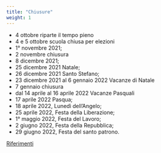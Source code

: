 ```yaml
---
title: "Chiusure"
weight: 1
---
```


- 4 ottobre riparte il tempo pieno
- 4 e 5 ottobre scuola chiusa per elezioni
- 1° novembre 2021;
- 2 novembre chiusura
- 8 dicembre 2021;
- 25 dicembre 2021 Natale;
- 26 dicembre 2021 Santo Stefano;
- 23 dicembre 2021 al 6 gennaio 2022 Vacanze di Natale
- 7 gennaio chiusura
- dal 14 aprile al 16 aprile 2022 Vacanze Pasquali
- 17 aprile 2022 Pasqua;
- 18 aprile 2022, Lunedì dell’Angelo;
- 25 aprile 2022, Festa della Liberazione;
- 1° maggio 2022, Festa del Lavoro;
- 2 giugno 2022, Festa della Repubblica;
- 29 giugno 2022, Festa del santo patrono.

<a href="https://www.icannacelli.edu.it/area-famiglie/calendario-scolastico" target="_blank">Riferimenti</a>
